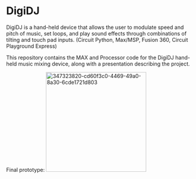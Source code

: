 # DigiDJ
DigiDJ is a hand-held device that allows the user to modulate speed and pitch of music, set loops, and play sound effects through combinations of tilting and touch pad inputs. 
(Circuit Python, Max/MSP, Fusion 360, Circuit Playground Express)

This repository contains the MAX and Processor code for the DigiDJ hand-held music mixing device, along with a presentation describing the project.

Final prototype:
<img width="270" alt="347323820-cd60f3c0-4469-49a0-8a30-6cde1721d803" src="https://github.com/zsofiawalter/DigiDJ/assets/108780649/43231d81-c17b-4dc0-b59b-8cce3d6bb470">
